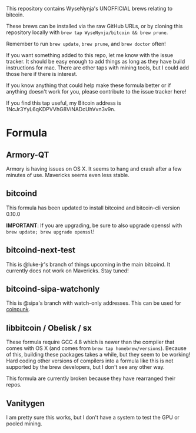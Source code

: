 This repository contains WyseNynja's UNOFFICIAL brews relating to bitcoin.

These brews can be installed via the raw GitHub URLs, or by cloning this repository locally with `brew tap WyseNynja/bitcoin && brew prune`.

Remember to run `brew update`, `brew prune`, and `brew doctor` often!

If you want something added to this repo, let me know with the issue tracker.  It should be easy enough to add things as long as they have build instructions for mac.  There are other taps with mining tools, but I could add those here if there is interest.

If you know anything that could help make these formula better or if anything doesn't work for you, please contribute to the issue tracker here!

If you find this tap useful, my Bitcoin address is 1NcJr3YyL6qKDPVVhG8ViNADcUhVvn3v9n.


# Formula

## Armory-QT

Armory is having issues on OS X.  It seems to hang and crash after a few minutes of use.  Mavericks seems even less stable.

## bitcoind

This formula has been updated to install bitcoind and bitcoin-cli version 0.10.0

**IMPORTANT**: If you are upgrading, be sure to also upgrade openssl with `brew update; brew upgrade openssl`!

## bitcoind-next-test

This is @luke-jr's branch of things upcoming in the main bitcoind.  It currently does not work on Mavericks.  Stay tuned!

## bitcoind-sipa-watchonly

This is @sipa's branch with watch-only addresses.  This can be used for [coinpunk](https://github.com/kyledrake/coinpunk/blob/master/docs/INSTALL-OSX.md).

## libbitcoin / Obelisk / sx

These formula require GCC 4.8 which is newer than the compiler that comes with OS X (and comes from `brew tap homebrew/versions`).  Because of this, building these packages takes a while, but they seem to be working! Hard coding other versions of compilers into a formula like this is not supported by the brew developers, but I don't see any other way.

This formula are currently broken because they have rearranged their repos.

## Vanitygen

I am pretty sure this works, but I don't have a system to test the GPU or pooled mining.

